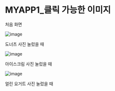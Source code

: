 # MYAPP1_클릭 가능한 이미지

처음 화면

![image](https://user-images.githubusercontent.com/70693435/124614789-95df1400-deaf-11eb-85d9-f05c7b30bc03.png)

도너츠 사진 눌렀을 때

![image](https://user-images.githubusercontent.com/70693435/124615453-4220fa80-deb0-11eb-9099-0dbcb54e4ff2.png)

아이스크림 사진 눌렀을 때 

![image](https://user-images.githubusercontent.com/70693435/124615753-84e2d280-deb0-11eb-9477-940f1697184d.png)

얼린 요거트 사진 눌렀을 때








